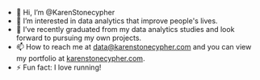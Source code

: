 - 👋 Hi, I’m @KarenStonecypher
- 👀 I’m interested in data analytics that improve people's lives.
- 🌱 I’ve recently graduated from my data analytics studies and look forward to pursuing my own projects. 
- 📫 How to reach me at [data@karenstonecypher.com](mailto:data@karenstonecypher.com) and you can view my portfolio at [karenstonecypher.com](www.karenstonecypher.com).
- ⚡ Fun fact: I love running!

<!---
KarenStonecypher/KarenStonecypher is a ✨ special ✨ repository because its `README.md` (this file) appears on your GitHub profile.
You can click the Preview link to take a look at your changes.
--->

